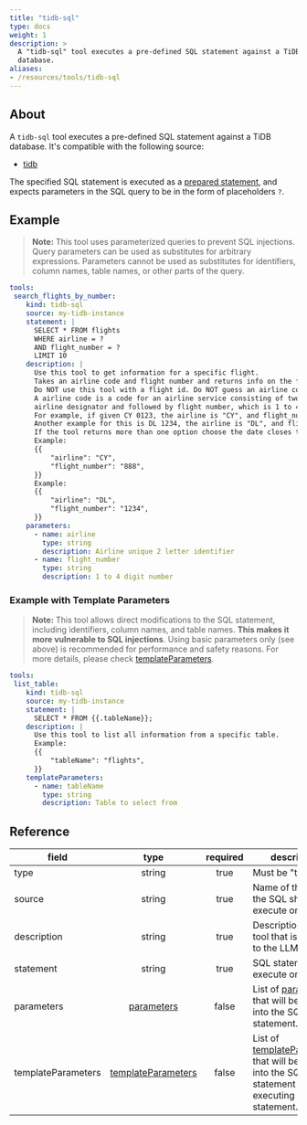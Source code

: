 ```yaml
---
title: "tidb-sql"
type: docs
weight: 1
description: > 
  A "tidb-sql" tool executes a pre-defined SQL statement against a TiDB
  database.
aliases:
- /resources/tools/tidb-sql
---
```


## About

A `tidb-sql` tool executes a pre-defined SQL statement against a TiDB
database. It's compatible with the following source:

- [tidb](../sources/tidb.md)

The specified SQL statement is executed as a [prepared statement][tidb-prepare],
and expects parameters in the SQL query to be in the form of placeholders `?`.

[tidb-prepare]: https://docs.pingcap.com/tidb/stable/sql-prepared-plan-cache

## Example

> **Note:** This tool uses parameterized queries to prevent SQL injections.
> Query parameters can be used as substitutes for arbitrary expressions.
> Parameters cannot be used as substitutes for identifiers, column names, table
> names, or other parts of the query.

```yaml
tools:
 search_flights_by_number:
    kind: tidb-sql
    source: my-tidb-instance
    statement: |
      SELECT * FROM flights
      WHERE airline = ?
      AND flight_number = ?
      LIMIT 10
    description: |
      Use this tool to get information for a specific flight.
      Takes an airline code and flight number and returns info on the flight.
      Do NOT use this tool with a flight id. Do NOT guess an airline code or flight number.
      A airline code is a code for an airline service consisting of two-character
      airline designator and followed by flight number, which is 1 to 4 digit number.
      For example, if given CY 0123, the airline is "CY", and flight_number is "123".
      Another example for this is DL 1234, the airline is "DL", and flight_number is "1234".
      If the tool returns more than one option choose the date closes to today.
      Example:
      {{
          "airline": "CY",
          "flight_number": "888",
      }}
      Example:
      {{
          "airline": "DL",
          "flight_number": "1234",
      }}
    parameters:
      - name: airline
        type: string
        description: Airline unique 2 letter identifier
      - name: flight_number
        type: string
        description: 1 to 4 digit number
```

### Example with Template Parameters

> **Note:** This tool allows direct modifications to the SQL statement,
> including identifiers, column names, and table names. **This makes it more
> vulnerable to SQL injections**. Using basic parameters only (see above) is
> recommended for performance and safety reasons. For more details, please check
> [templateParameters](_index#template-parameters).

```yaml
tools:
 list_table:
    kind: tidb-sql
    source: my-tidb-instance
    statement: |
      SELECT * FROM {{.tableName}};
    description: |
      Use this tool to list all information from a specific table.
      Example:
      {{
          "tableName": "flights",
      }}
    templateParameters:
      - name: tableName
        type: string
        description: Table to select from
```

## Reference

| **field**          |                  **type**                        | **required** | **description**                                                                                                                            |
|--------------------|:------------------------------------------------:|:------------:|--------------------------------------------------------------------------------------------------------------------------------------------|
| type               |                   string                         |     true     | Must be "tidb-sql".                                                                                                                       |
| source             |                   string                         |     true     | Name of the source the SQL should execute on.                                                                                              |
| description        |                   string                         |     true     | Description of the tool that is passed to the LLM.                                                                                         |
| statement          |                   string                         |     true     | SQL statement to execute on.                                                                                                               |
| parameters         | [parameters](_index#specifying-parameters)       |    false     | List of [parameters](_index#specifying-parameters) that will be inserted into the SQL statement.                                           |
| templateParameters | [templateParameters](_index#template-parameters) |    false     | List of [templateParameters](_index#template-parameters) that will be inserted into the SQL statement before executing prepared statement. |
